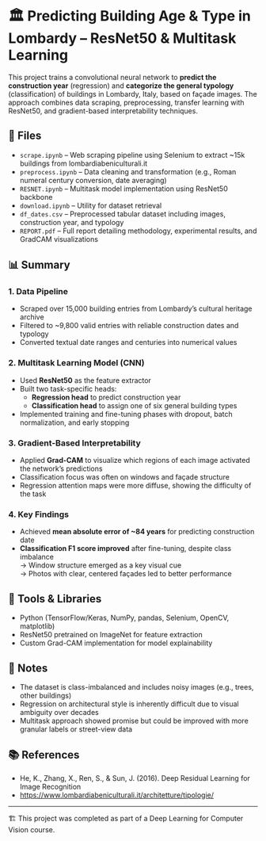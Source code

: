 # 🏛️ Predicting Building Age & Type in Lombardy – ResNet50 & Multitask Learning  
This project trains a convolutional neural network to **predict the construction year** (regression) and **categorize the general typology** (classification) of buildings in Lombardy, Italy, based on façade images. The approach combines data scraping, preprocessing, transfer learning with ResNet50, and gradient-based interpretability techniques.

## 📁 Files  
- `scrape.ipynb` – Web scraping pipeline using Selenium to extract ~15k buildings from lombardiabeniculturali.it  
- `preprocess.ipynb` – Data cleaning and transformation (e.g., Roman numeral century conversion, date averaging)  
- `RESNET.ipynb` – Multitask model implementation using ResNet50 backbone  
- `download.ipynb` – Utility for dataset retrieval  
- `df_dates.csv` – Preprocessed tabular dataset including images, construction year, and typology  
- `REPORT.pdf` – Full report detailing methodology, experimental results, and GradCAM visualizations  

## 📊 Summary  
### 1. Data Pipeline  
- Scraped over 15,000 building entries from Lombardy’s cultural heritage archive  
- Filtered to ~9,800 valid entries with reliable construction dates and typology  
- Converted textual date ranges and centuries into numerical values  

### 2. Multitask Learning Model (CNN)  
- Used **ResNet50** as the feature extractor  
- Built two task-specific heads:  
  - **Regression head** to predict construction year  
  - **Classification head** to assign one of six general building types  
- Implemented training and fine-tuning phases with dropout, batch normalization, and early stopping  

### 3. Gradient-Based Interpretability  
- Applied **Grad-CAM** to visualize which regions of each image activated the network’s predictions  
- Classification focus was often on windows and façade structure  
- Regression attention maps were more diffuse, showing the difficulty of the task  

### 4. Key Findings  
- Achieved **mean absolute error of ~84 years** for predicting construction date  
- **Classification F1 score improved** after fine-tuning, despite class imbalance  
  → Window structure emerged as a key visual cue  
  → Photos with clear, centered façades led to better performance  

## 🔧 Tools & Libraries  
- Python (TensorFlow/Keras, NumPy, pandas, Selenium, OpenCV, matplotlib)  
- ResNet50 pretrained on ImageNet for feature extraction  
- Custom Grad-CAM implementation for model explainability  

## 📌 Notes  
- The dataset is class-imbalanced and includes noisy images (e.g., trees, other buildings)  
- Regression on architectural style is inherently difficult due to visual ambiguity over decades  
- Multitask approach showed promise but could be improved with more granular labels or street-view data  

## 📚 References  
- He, K., Zhang, X., Ren, S., & Sun, J. (2016). Deep Residual Learning for Image Recognition  
- https://www.lombardiabeniculturali.it/architetture/tipologie/  

---  
🏗️ This project was completed as part of a Deep Learning for Computer Vision course.
